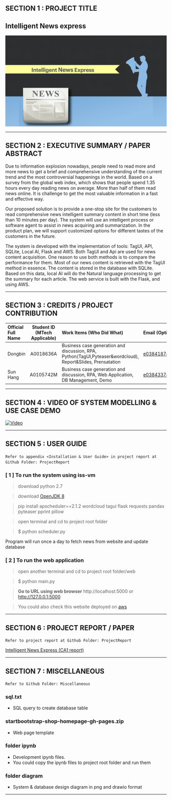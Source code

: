 ## SECTION 1 : PROJECT TITLE
## Intelligent News express

![](resources/title.png)

---

## SECTION 2 : EXECUTIVE SUMMARY / PAPER ABSTRACT

Due to information explosion nowadays, people need to read more and more news to get a brief and comprehensive understanding of the current trend and the most controversial happenings in the world. Based on a survey from the global web index, which shows that people spend 1.35 hours every day reading news on average. More than half of them read news online. It is challenge to get the most valuable information in a fast and effective way.

Our proposed solution is to provide a one-stop site for the customers to read comprehensive news intelligent summary content in short time (less than 10 minutes per day). The system will use an intelligent process or software agent to assist in news acquiring and summarization. In the product plan, we will support customized options for different tastes of the customers in the future.

The system is developed with the implementation of tools: TagUI, API, SQLite, Local AI, Flask and AWS. Both TagUI and Api are used for news content acquisition. One reason to use both methods is to compare the performance for them. Most of our news content is retrieved with the TagUI method in essence. The content is stored in the database with SQLite. Based on this data, local AI will do the Natural language processing to get the summary for each article. The web service is built with the Flask, and using AWS.


---

## SECTION 3 : CREDITS / PROJECT CONTRIBUTION

| Official Full Name  | Student ID (MTech Applicable)  | Work Items (Who Did What) | Email (Optional) |
| :------------ |:---------------:| :-----| :-----|
| Dongbin | A0018636A | Business case generation and discussion, RPA, Python(TagUI,Pyteaser&wordcloud), Report&Slides, Prensatation| e0384187@u.nus.edu |
| Sun Hang | A0105742M | Business case generation and discussion, RPA, Web Application, DB Management, Demo| e0384337@u.nus.edu |
---

## SECTION 4 : VIDEO OF SYSTEM MODELLING & USE CASE DEMO

[![Video](https://img.youtube.com/vi/2_MevgvhjSk/0.jpg)](https://youtu.be/2_MevgvhjSk)

---

## SECTION 5 : USER GUIDE

`Refer to appendix <Installation & User Guide> in project report at Github Folder: ProjectReport`

### [ 1 ] To run the system using iss-vm

> download python 2.7

> download [OpenJDK 8](https://docs.aws.amazon.com/corretto/latest/corretto-8-ug/downloads-list.html) 

> pip install apscheduler==2.1.2 wordcloud tagui flask requests pandas pyteaser pprint pillow

> open terminal and cd to project root folder

> $ python scheduler.py

Program will run once a day to fetch news from website and update database



### [ 2 ] To run the web application

> open another terminal and cd to project root folder/web

> $ python main.py

> **Go to URL using web browser** http://localhost:5000 or http://127.0.0.1:5000

> You could also check this website deployed on [aws](http://18.139.180.254/)

---
## SECTION 6 : PROJECT REPORT / PAPER

`Refer to project report at Github Folder: ProjectReport`

[Intelligent News Express (CA1 report)](./ProjectReport/CA1-Report-Intelligent%20News%20express.pdf)

---
## SECTION 7 : MISCELLANEOUS

`Refer to Github Folder: Miscellaneous`

### sql.txt
* SQL query to create database table

### startbootstrap-shop-homepage-gh-pages.zip
* Web page template

### folder ipynb
* Development ipynb files.
* You could copy the ipynb files to project root folder and run them 

### folder diagram
* System & database design diagram in png and drawio format

---